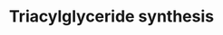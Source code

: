 ---
annotations:
- id: PW:0000736
  parent: classic metabolic pathway
  type: Pathway Ontology
  value: triacylglycerol biosynthetic pathway
authors:
- Evelo
- MaintBot
- HarmNijveen
- Ddigles
- Cizar
- Egonw
- Eweitz
citedin: ''
communities: []
description: ''
last-edited: 2024-07-22
ndex: null
organisms:
- Mus musculus
redirect_from:
- /index.php/Pathway:WP386
- /instance/WP386
- /instance/WP386_r134395
revision: r134395
schema-jsonld:
- '@context': https://schema.org/
  '@id': https://wikipathways.github.io/pathways/WP386.html
  '@type': Dataset
  creator:
    '@type': Organization
    name: WikiPathways
  description: ''
  keywords:
  - Agpat1
  - Agpat2
  - Agpat3
  - Agpat4
  - Agpat5
  - Agps
  - Dgat1
  - Dgat2
  - Gk2
  - Glycerol
  - Gnpat
  - Gpam
  - Gpd1
  - Gyk
  - Lipc
  - Lipe
  - Lipf
  - Lpl
  - Mogat1
  - Mogat2
  - Pnpla2
  - Ppap2a
  - Ppap2b
  - Ppap2c
  license: CC0
  name: Triacylglyceride synthesis
seo: CreativeWork
title: Triacylglyceride synthesis
wpid: WP386
---